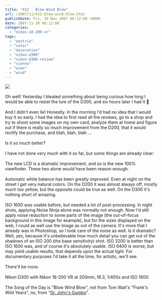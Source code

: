 ```yaml
---
title: "412 - Blow Wind Blow"
url: /2007/11/412-blow-wind-blow.html
publishDate: Fri, 30 Nov 2007 06:12:00 +0000
date: 2007-11-30 06:12:00
categories: 
  - "nikon-18-200-vr"
tags: 
  - "austria"
  - "color"
  - "decoration"
  - "nikon-d300"
  - "nikon-d300-review"
  - "vienna"
  - "wien"
  - "wind"
---
```

<a href="https://d25zfm9zpd7gm5.cloudfront.net/1200x1200/2007/20070130_082744_nx_ps.jpg" target="_blank"><img src="https://d25zfm9zpd7gm5.cloudfront.net/0600x0600/2007/20070130_082744_nx_ps.jpg"/></a><br/><br/>Oh well! Yesterday I bleated something about being curious how long I would be able to resist the lure of the D300, and six hours later I had it 🙂<br/><br/>And I didn't even lie! Honestly. In the morning I'd had no idea that I would buy it so early. I had the idea to first read all the reviews, go to a shop and try to shoot some images on my own card, analyze them at home and figure out if there is really so much improvement from the D200, that it would rectify the purchase, and blah, blah, blah ...<br/><br/>Is it so much better?<br/><br/>I have not done very much with it so far, but some things are already clear:<br/><br/>The new LCD is a dramatic improvement, and so is the new 100% viewfinder. These two alone would have been reason enough.<br/><br/>Automatic white balance has been greatly improved. Even at night on the street I get very natural colors. On the D200 it was almost always off, mostly much too yellow, but the opposite could be true as well. On the D300 it's nothing short of amazing.<br/><br/>ISO 1600 was usable before, but needed a lot of post-processing. In night shots, applying Noise Ninja alone was normally not enough. Now I'd still apply noise reduction to some parts of the image (the out-of-focus background in this image for example), but for the sizes displayed on the web, I could as well use the image as out of the camera. It's more that I already was in Photoshop, so I took care of the noise as well. Is it dramatic? Well, yes, because it's unbelievable how much detail you can get out of the shadows of an ISO 200 (the base sensitivity) shot. ISO 3200 is better than ISO 1600 was, and of course it's absolutely usable. ISO 6400 is worse, but may yield usable results, that depends upon the actual light. For documentary purposes I'd take it all the time, for artistic, we'll see.<br/><br/>There'll be more.<br/><br/>Nikon D300 with Nikon 18-200 VR at 200mm, f6.3, 1/400s and ISO 1600.<br/><br/>The Song of the Day is "Blow Wind Blow", not from Tom Wait's "Frank's Wild Years", no, from "<a href="http://www.amazon.com/Dr-Johns-Gumbo-John/dp/B000002I6P" target="_blank">Dr. John's Gumbo</a>".
